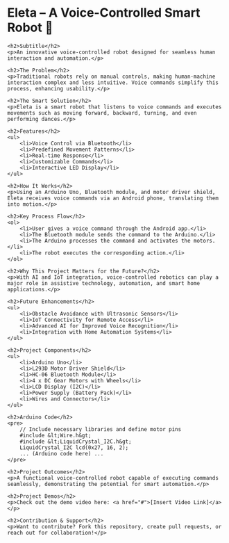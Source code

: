 <!DOCTYPE html>
<html lang="en">
<head>
    <meta charset="UTF-8">
    <meta name="viewport" content="width=device-width, initial-scale=1.0">
    <title>Eleta – A Voice-Controlled Smart Robot</title>
</head>
<body>
    <h1>Eleta – A Voice-Controlled Smart Robot 🤖</h1>
    
    <h2>Subtitle</h2>
    <p>An innovative voice-controlled robot designed for seamless human interaction and automation.</p>
    
    <h2>The Problem</h2>
    <p>Traditional robots rely on manual controls, making human-machine interaction complex and less intuitive. Voice commands simplify this process, enhancing usability.</p>
    
    <h2>The Smart Solution</h2>
    <p>Eleta is a smart robot that listens to voice commands and executes movements such as moving forward, backward, turning, and even performing dances.</p>
    
    <h2>Features</h2>
    <ul>
        <li>Voice Control via Bluetooth</li>
        <li>Predefined Movement Patterns</li>
        <li>Real-time Response</li>
        <li>Customizable Commands</li>
        <li>Interactive LED Display</li>
    </ul>
    
    <h2>How It Works</h2>
    <p>Using an Arduino Uno, Bluetooth module, and motor driver shield, Eleta receives voice commands via an Android phone, translating them into motion.</p>
    
    <h2>Key Process Flow</h2>
    <ol>
        <li>User gives a voice command through the Android app.</li>
        <li>The Bluetooth module sends the command to the Arduino.</li>
        <li>The Arduino processes the command and activates the motors.</li>
        <li>The robot executes the corresponding action.</li>
    </ol>
    
    <h2>Why This Project Matters for the Future?</h2>
    <p>With AI and IoT integration, voice-controlled robotics can play a major role in assistive technology, automation, and smart home applications.</p>
    
    <h2>Future Enhancements</h2>
    <ul>
        <li>Obstacle Avoidance with Ultrasonic Sensors</li>
        <li>IoT Connectivity for Remote Access</li>
        <li>Advanced AI for Improved Voice Recognition</li>
        <li>Integration with Home Automation Systems</li>
    </ul>
    
    <h2>Project Components</h2>
    <ul>
        <li>Arduino Uno</li>
        <li>L293D Motor Driver Shield</li>
        <li>HC-06 Bluetooth Module</li>
        <li>4 x DC Gear Motors with Wheels</li>
        <li>LCD Display (I2C)</li>
        <li>Power Supply (Battery Pack)</li>
        <li>Wires and Connectors</li>
    </ul>
    
    <h2>Arduino Code</h2>
    <pre>
        // Include necessary libraries and define motor pins
        #include &lt;Wire.h&gt;
        #include &lt;LiquidCrystal_I2C.h&gt;
        LiquidCrystal_I2C lcd(0x27, 16, 2);
        ... (Arduino code here) ...
    </pre>
    
    <h2>Project Outcomes</h2>
    <p>A functional voice-controlled robot capable of executing commands seamlessly, demonstrating the potential for smart automation.</p>
    
    <h2>Project Demos</h2>
    <p>Check out the demo video here: <a href="#">[Insert Video Link]</a></p>
    
    <h2>Contribution & Support</h2>
    <p>Want to contribute? Fork this repository, create pull requests, or reach out for collaboration!</p>
</body>
</html>
